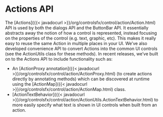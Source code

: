 # Actions API

The [Actions]({{< javadocurl >}}/org/controlsfx/control/action/Action.html) API is used by both the dialogs API and the ButtonBar API. It essentially abstracts away the notion of how a control is represented, instead focusing on the properties of the control (e.g. text, graphic, etc). This makes it really easy to reuse the same Action in multiple places in your UI. We’ve also developed convenience API to convert Actions into the common UI controls (see the ActionUtils class for these methods). In recent releases, we’ve built on to the Actions API to include functionality such as:

*   An [ActionProxy annotation]({{< javadocurl >}}/org/controlsfx/control/action/ActionProxy.html) (to create actions directly by annotating methods) which can be discovered at runtime using the [ActionMap]({{< javadocurl >}}/org/controlsfx/control/action/ActionMap.html) class.
*   [ActionTextBehavior]({{< javadocurl >}}/org/controlsfx/control/action/ActionUtils.ActionTextBehavior.html) to more easily specify what text is shown in UI controls when built from an action.
